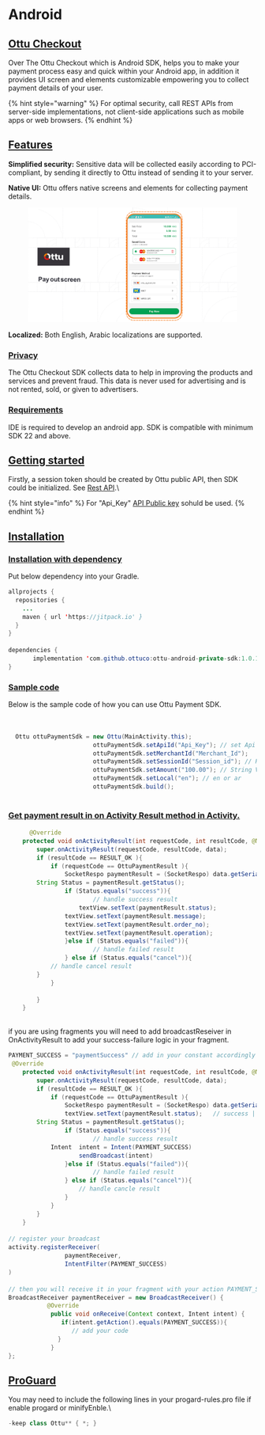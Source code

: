 # Android

## [Ottu Checkout](android.md#ottu-checkout)

Over The Ottu Checkout which is Android SDK, helps you to make your payment process easy and quick within your Android app, in addition it provides UI screen and elements  customizable empowering you to collect payment details of your user.

{% hint style="warning" %}
For optimal security, call REST APIs from server-side implementations, not client-side applications such as mobile apps or web browsers.
{% endhint %}

## [**Features**](android.md#features)

**Simplified security:** Sensitive data will be collected easily according to PCI-compliant, by sending it directly to Ottu instead of sending it to your server.

**Native UI:** Ottu offers native screens and elements for collecting payment details.

<figure><img src="../../.gitbook/assets/PayoutScreen (1).png" alt=""><figcaption></figcaption></figure>

**Localized:** Both English, Arabic localizations are supported.

### [**Privacy**](android.md#privacy)

The Ottu Checkout SDK collects data to help in improving the products and services and prevent fraud. This data is never used for advertising and is not rented, sold, or given to advertisers.

### [**Requirements**](android.md#requirements)

IDE is required to develop an android app. SDK is compatible with minimum SDK 22 and above.

## [**Getting started**](android.md#getting-started)

Firstly, a session token should be created  by Ottu public API, then SDK could be initialized. See [Rest API](broken-reference).\


{% hint style="info" %}
For "Api\_Key" [API Public key](../authentication.md#public-key) sohuld be used.
{% endhint %}

## [Installation](android.md#installation)

### [**Installation with dependency**](android.md#installation-with-dependency)

Put below dependency into your Gradle.

```java
allprojects {
  repositories {
	...
	maven { url 'https://jitpack.io' }
  }
}
    
dependencies {
       implementation 'com.github.ottuco:ottu-android-private-sdk:1.0.10'
}
```

### [Sample code](android.md#sample-code)

Below is the sample code of how you can use Ottu Payment SDK.

```java
	
	
  Ottu ottuPaymentSdk = new Ottu(MainActivity.this);
                        ottuPaymentSdk.setApiId("Api_Key"); // set Api Key which is get from Ottu merchant account
                        ottuPaymentSdk.setMerchantId("Merchant_Id");
                        ottuPaymentSdk.setSessionId("Session_id"); // Retrive from public API
                        ottuPaymentSdk.setAmount("100.00"); // String Value
                        ottuPaymentSdk.setLocal("en"); // en or ar
                        ottuPaymentSdk.build();
	

```

### [Get payment result in on Activity Result method in Activity.](android.md#get-payment-result-in-on-activity-result-method-in-activity.)

```java
	  @Override
    protected void onActivityResult(int requestCode, int resultCode, @Nullable Intent data) {
        super.onActivityResult(requestCode, resultCode, data);
        if (resultCode == RESULT_OK ){
            if (requestCode == OttuPaymentResult ){
                SocketRespo paymentResult = (SocketRespo) data.getSerializableExtra("paymentResult");
		String Status = paymentResult.getStatus();
                if (Status.equals("success")){
                    	// handle success result
                	textView.setText(paymentResult.status);   
	        	textView.setText(paymentResult.message);
	        	textView.setText(paymentResult.order_no);
	        	textView.setText(paymentResult.operation);
                }else if (Status.equals("failed")){
                    	// handle failed result
                } else if (Status.equals("cancel")){
			// handle cancel result
		}
            }

        }
    }
	
```

if you are using fragments you will need to add broadcastReseiver in OnActivityResult to add your success-failure logic in your fragment.

```java
PAYMENT_SUCCESS = "paymentSuccess" // add in your constant accordingly
 @Override
    protected void onActivityResult(int requestCode, int resultCode, @Nullable Intent data) {
        super.onActivityResult(requestCode, resultCode, data);
        if (resultCode == RESULT_OK ){
            if (requestCode == OttuPaymentResult ){
                SocketRespo paymentResult = (SocketRespo) data.getSerializableExtra("paymentResult");
                textView.setText(paymentResult.status);   // success || failed || cancel
		String Status = paymentResult.getStatus();
                if (Status.equals("success")){
                    	// handle success result
 			Intent  intent = Intent(PAYMENT_SUCCESS)
               		sendBroadcast(intent)
                }else if (Status.equals("failed")){
                    	// handle failed result
                } else if (Status.equals("cancel")){
                   	// handle cancle result
                }
            }
        }
    }

// register your broadcast
activity.registerReceiver(
                paymentReceiver,
                IntentFilter(PAYMENT_SUCCESS)
)
	
// then you will receive it in your fragment with your action PAYMENT_SUCCESS
BroadcastReceiver paymentReceiver = new BroadcastReceiver() {
           @Override
            public void onReceive(Context context, Intent intent) {
               if(intent.getAction().equals(PAYMENT_SUCCESS)){
                  // add your code 
              }
            }
};
```

## [**ProGuard**](android.md#proguard)

You may need to include the following lines in your progard-rules.pro file if enable progard or minifyEnble.\


```java
-keep class Ottu** { *; }
```

